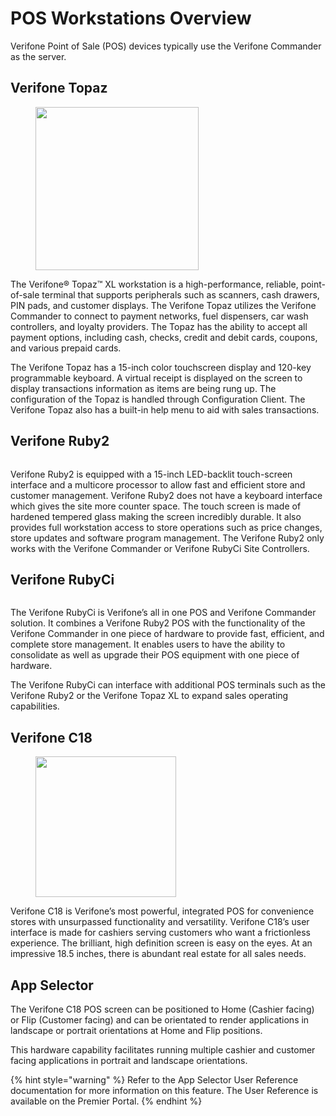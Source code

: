 # POS Workstations Overview

Verifone Point of Sale (POS) devices typically use the Verifone Commander as the server.

## Verifone Topaz

<figure><img src="../../.gitbook/assets/image_33_4.png" alt="" width="261"><figcaption></figcaption></figure>

The Verifone® Topaz™ XL workstation is a high-performance, reliable, point-of-sale terminal that supports peripherals such as scanners, cash drawers, PIN pads, and customer displays. The Verifone Topaz utilizes the Verifone Commander to connect to payment networks, fuel dispensers, car wash controllers, and loyalty providers. The Topaz has the ability to accept all payment options, including cash, checks, credit and debit cards, coupons, and various prepaid cards.

The Verifone Topaz has a 15-inch color touchscreen display and 120-key programmable keyboard. A virtual receipt is displayed on the screen to display transactions information as items are being rung up. The configuration of the Topaz is handled through Configuration Client. The Verifone Topaz also has a built-in help menu to aid with sales transactions.

## Verifone Ruby2

<figure><img src="../../.gitbook/assets/image_33_5.png" alt=""><figcaption></figcaption></figure>

Verifone Ruby2 is equipped with a 15-inch LED-backlit touch-screen interface and a multicore processor to allow fast and efficient store and customer management. Verifone Ruby2 does not have a keyboard interface which gives the site more counter space. The touch screen is made of hardened tempered glass making the screen incredibly durable. It also provides full workstation access to store operations such as price changes, store updates and software program management. The Verifone Ruby2 only works with the Verifone Commander or Verifone RubyCi Site Controllers.

## Verifone RubyCi

<figure><img src="../../.gitbook/assets/image_34_6.png" alt=""><figcaption></figcaption></figure>

The Verifone RubyCi is Verifone’s all in one POS and Verifone Commander solution. It combines a Verifone Ruby2 POS with the functionality of the Verifone Commander in one piece of hardware to provide fast, efficient, and complete store management. It enables users to have the ability to consolidate as well as upgrade their POS equipment with one piece of hardware.

The Verifone RubyCi can interface with additional POS terminals such as the Verifone Ruby2 or the Verifone Topaz XL to expand sales operating capabilities.

## Verifone C18

<figure><img src="../../.gitbook/assets/image_34_7.png" alt="" width="225"><figcaption></figcaption></figure>

Verifone C18 is Verifone’s most powerful, integrated POS for convenience stores with unsurpassed functionality and versatility. Verifone C18’s user interface is made for cashiers serving customers who want a frictionless experience. The brilliant, high definition screen is easy on the eyes. At an impressive 18.5 inches, there is abundant real estate for all sales needs.

## App Selector

The Verifone C18 POS screen can be positioned to Home (Cashier facing) or Flip (Customer facing) and can be orientated to render applications in landscape or portrait orientations at Home and Flip positions.

This hardware capability facilitates running multiple cashier and customer facing applications in portrait and landscape orientations.

{% hint style="warning" %}
Refer to the App Selector User Reference documentation for more information on this feature. The User Reference is available on the Premier Portal.
{% endhint %}
